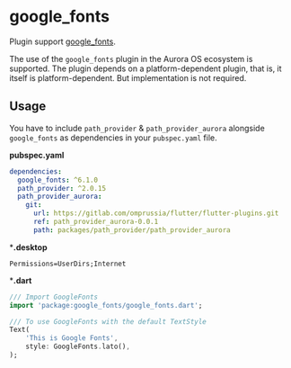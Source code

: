 # google_fonts

Plugin support [google_fonts](https://pub.dev/packages/google_fonts).

The use of the `google_fonts` plugin in the Aurora OS ecosystem is supported.
The plugin depends on a platform-dependent plugin, that is, it itself is platform-dependent.
But implementation is not required.

## Usage

You have to include `path_provider` & `path_provider_aurora`
alongside `google_fonts` as dependencies in your `pubspec.yaml` file.

**pubspec.yaml**

```yaml
dependencies:
  google_fonts: ^6.1.0
  path_provider: ^2.0.15
  path_provider_aurora:
    git:
      url: https://gitlab.com/omprussia/flutter/flutter-plugins.git
      ref: path_provider_aurora-0.0.1
      path: packages/path_provider/path_provider_aurora
```

***.desktop**

```desktop
Permissions=UserDirs;Internet
```

***.dart**

```dart
/// Import GoogleFonts
import 'package:google_fonts/google_fonts.dart';

/// To use GoogleFonts with the default TextStyle
Text(
    'This is Google Fonts',
    style: GoogleFonts.lato(),
);
```

